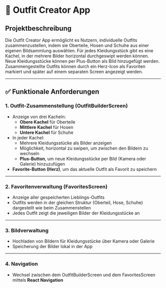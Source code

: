 # 📱 Outfit Creator App

## Projektbeschreibung

Die Outfit Creator App ermöglicht es Nutzern, individuelle Outfits zusammenzustellen, indem sie Oberteile, Hosen und Schuhe aus einer eigenen Bildsammlung auswählen. Für jedes Kleidungsstück gibt es eine Kachel, in der mehrere Bilder horizontal durchgeswipt werden können. Neue Kleidungsstücke können per Plus-Button als Bild hinzugefügt werden. Zusammengestellte Outfits können durch ein Herz-Icon als Favoriten markiert und später auf einem separaten Screen angezeigt werden.

---

## ✅ Funktionale Anforderungen

### 1. Outfit-Zusammenstellung (OutfitBuilderScreen)
- Anzeige von drei Kacheln:
  - **Obere Kachel** für Oberteile
  - **Mittlere Kachel** für Hosen
  - **Untere Kachel** für Schuhe
- In jeder Kachel:
  - Mehrere Kleidungsstücke als Bilder anzeigen
  - Möglichkeit, horizontal zu swipen, um zwischen den Bildern zu wechseln
  - **Plus-Button**, um neue Kleidungsstücke per Bild (Kamera oder Galerie) hinzuzufügen
- **Favorite-Button (Herz)**, um das aktuelle Outfit als Favorit zu speichern

---

### 2. Favoritenverwaltung (FavoritesScreen)
- Anzeige aller gespeicherten Lieblings-Outfits
- Outfits werden in der gleichen Struktur (Oberteil, Hose, Schuhe) dargestellt wie beim Zusammenstellen
- Jedes Outfit zeigt die jeweiligen Bilder der Kleidungsstücke an

---

### 3. Bildverwaltung
- Hochladen von Bildern für Kleidungsstücke über Kamera oder Galerie
- Speicherung der Bilder lokal in der App

---

### 4. Navigation
- Wechsel zwischen dem OutfitBuilderScreen und dem FavoritesScreen mittels **React Navigation**
